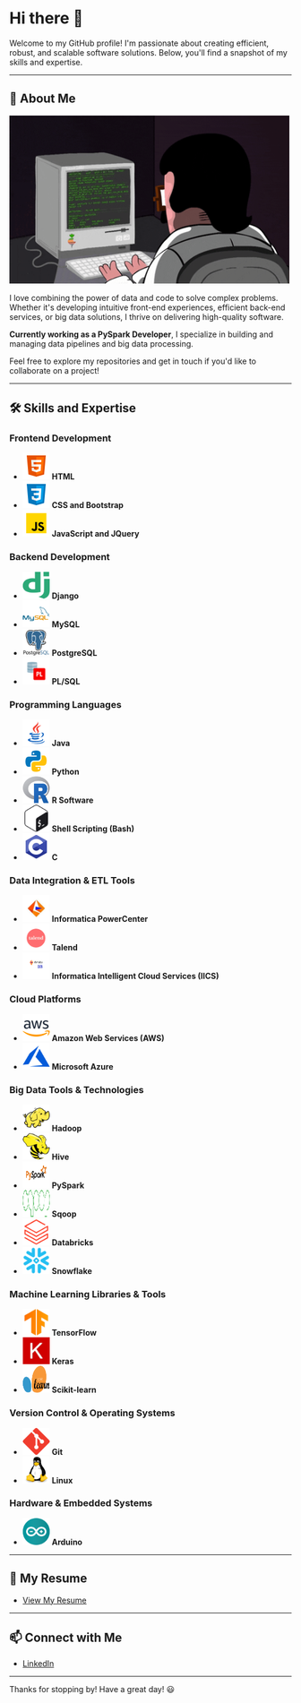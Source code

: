# Hi there 👋

Welcome to my GitHub profile! I'm passionate about creating efficient, robust, and scalable software solutions. Below, you'll find a snapshot of my skills and expertise.

---

## 🌟 About Me

<img src="./Images & GIFs/Coder.gif" width="500" height="300" alt="Coding Animation">

I love combining the power of data and code to solve complex problems. Whether it's developing intuitive front-end experiences, efficient back-end services, or big data solutions, I thrive on delivering high-quality software.

**Currently working as a PySpark Developer**, I specialize in building and managing data pipelines and big data processing.

Feel free to explore my repositories and get in touch if you'd like to collaborate on a project!

---

## 🛠️ Skills and Expertise

### Frontend Development
- <img src="./Images & GIFs/HTML.png" width="48" height="48"> **HTML**
- <img src="./Images & GIFs/CSS.png" width="48" height="48"> **CSS and Bootstrap**
- <img src="./Images & GIFs/JS.png" width="48" height="48"> **JavaScript and JQuery**

### Backend Development
- <img src="./Images & GIFs/django.svg" width="48" height="48"> **Django**
- <img src="./Images & GIFs/mysql-original-wordmark.svg" width="48" height="48"> **MySQL**
- <img src="./Images & GIFs/postgresql-original-wordmark.svg" width="48" height="48"> **PostgreSQL**
- <img src="./Images & GIFs/plsql.png" width="48" height="48"> **PL/SQL**

### Programming Languages
- <img src="./Images & GIFs/java.png" width="48" height="48"> **Java**
- <img src="./Images & GIFs/py.png" width="48" height="48"> **Python**
- <img src="./Images & GIFs/R.png" width="48" height="48"> **R Software**
- <img src="./Images & GIFs/gnu_bash-icon.svg" width="48" height="48"> **Shell Scripting (Bash)**
- <img src="./Images & GIFs/c.png" width="48" height="48"> **C**

### Data Integration & ETL Tools
- <img src="./Images & GIFs/infa.jpg" width="48" height="48"> **Informatica PowerCenter**
- <img src="./Images & GIFs/talend.png" width="48" height="48"> **Talend**
- <img src="./Images & GIFs/Informatica.IICS0_.jpg" width="48" height="48"> **Informatica Intelligent Cloud Services (IICS)**

### Cloud Platforms
- <img src="./Images & GIFs/AWS.png" width="48" height="48"> **Amazon Web Services (AWS)**
- <img src="./Images & GIFs/microsoft_azure-icon.svg" width="48" height="48"> **Microsoft Azure**

### Big Data Tools & Technologies
- <img src="./Images & GIFs/hadoop.svg" width="48" height="48"> **Hadoop**
- <img src="./Images & GIFs/apache_hive-icon.svg" width="48" height="48"> **Hive**
- <img src="./Images & GIFs/pyspark.png" width="48" height="48"> **PySpark**
- <img src="./Images & GIFs/Apache_Sqoop_logo.svg" width="48" height="48"> **Sqoop**
- <img src="./Images & GIFs/databricks.png" width="48" height="48"> **Databricks**
- <img src="./Images & GIFs/snowflake.png" width="48" height="48"> **Snowflake**

### Machine Learning Libraries & Tools 
- <img src="./Images & GIFs/tensor.png" width="48" height="48"> **TensorFlow**
- <img src="./Images & GIFs/keras.jpg" width="48" height="48"> **Keras**
- <img src="./Images & GIFs/Scikit_learn_logo_small.svg" width="48" height="48"> **Scikit-learn**

### Version Control & Operating Systems
- <img src="./Images & GIFs/git-scm-icon.svg" width="48" height="48"> **Git**
- <img src="./Images & GIFs/linux-original.svg" width="48" height="48"> **Linux**

### Hardware & Embedded Systems 
- <img src="./Images & GIFs/arduino-1.svg" width="48" height="48"> **Arduino**

---

## 📄 My Resume 
- [View My Resume](https://github.com/yourusername/yourrepository/raw/main/assets/yourresume.pdf)

---

## 📫 Connect with Me

- [LinkedIn](https://www.linkedin.com)

---

Thanks for stopping by! Have a great day! 😃
